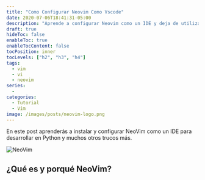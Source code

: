 ```yaml
---
title: "Como Configurar Neovim Como Vscode"
date: 2020-07-06T18:41:31-05:00
description: "Aprende a configurar Neovim como un IDE y deja de utilizar Vscode de una vez por todas."
draft: true
hideToc: false
enableToc: true
enableTocContent: false
tocPosition: inner
tocLevels: ["h2", "h3", "h4"]
tags:
  - vim
  - vi
  - neovim
series:
  -
categories:
  - Tutorial
  - Vim
image: /images/posts/neovim-logo.png
---
```


En este post aprenderás a instalar y configurar NeoVim como un IDE para desarrollar en Python y muchos otros trucos más.

![NeoVim](/images/posts/nvim-django-gruvbox.jpg)

## ¿Qué es y porqué NeoVim?
